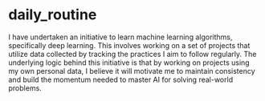 # daily_routine
I have undertaken an initiative to learn machine learning algorithms, specifically deep learning. This involves working on a set of projects that utilize data collected by tracking the practices I aim to follow regularly. The underlying logic behind this initiative is that by working on projects using my own personal data, I believe it will motivate me to maintain consistency and build the momentum needed to master AI for solving real-world problems.

   



